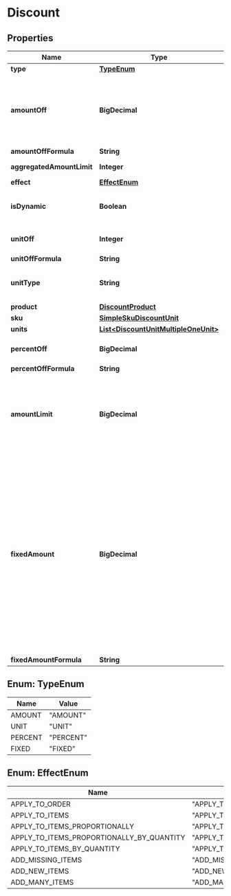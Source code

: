 

# Discount


## Properties

| Name | Type | Description |
|------------ | ------------- | ------------- |
|**type** | [**TypeEnum**](#TypeEnum) |  |
|**amountOff** | **BigDecimal** | Amount taken off the subtotal of a price. Value is multiplied by 100 to precisely represent 2 decimal places. For example, a $10 discount is written as 1000. |
|**amountOffFormula** | **String** |  |
|**aggregatedAmountLimit** | **Integer** | Maximum discount amount per order. |
|**effect** | [**EffectEnum**](#EffectEnum) |  |
|**isDynamic** | **Boolean** | Flag indicating whether the discount was calculated using a formula. |
|**unitOff** | **Integer** | Number of units to be granted a full value discount. |
|**unitOffFormula** | **String** |  |
|**unitType** | **String** | The product deemed as free, chosen from product inventory (e.g. time, items). |
|**product** | [**DiscountProduct**](DiscountProduct.md) |  |
|**sku** | [**SimpleSkuDiscountUnit**](SimpleSkuDiscountUnit.md) |  |
|**units** | [**List&lt;DiscountUnitMultipleOneUnit&gt;**](DiscountUnitMultipleOneUnit.md) |  |
|**percentOff** | **BigDecimal** | The percent discount that the customer will receive. |
|**percentOffFormula** | **String** |  |
|**amountLimit** | **BigDecimal** | Upper limit allowed to be applied as a discount. Value is multiplied by 100 to precisely represent 2 decimal places. For example, a $6 maximum discount is written as 600. |
|**fixedAmount** | **BigDecimal** | Sets a fixed value for an order total or the item price. The value is multiplied by 100 to precisely represent 2 decimal places. For example, a $10 discount is written as 1000. If the fixed amount is calculated by the formula, i.e. the &#x60;fixed_amount_formula&#x60; parameter is present in the fixed amount definition, this value becomes the **fallback value**. As a result, if the formula cannot be calculated due to missing metadata, for example, this value will be used as the fixed value. |
|**fixedAmountFormula** | **String** |  |



## Enum: TypeEnum

| Name | Value |
|---- | -----|
| AMOUNT | &quot;AMOUNT&quot; |
| UNIT | &quot;UNIT&quot; |
| PERCENT | &quot;PERCENT&quot; |
| FIXED | &quot;FIXED&quot; |



## Enum: EffectEnum

| Name | Value |
|---- | -----|
| APPLY_TO_ORDER | &quot;APPLY_TO_ORDER&quot; |
| APPLY_TO_ITEMS | &quot;APPLY_TO_ITEMS&quot; |
| APPLY_TO_ITEMS_PROPORTIONALLY | &quot;APPLY_TO_ITEMS_PROPORTIONALLY&quot; |
| APPLY_TO_ITEMS_PROPORTIONALLY_BY_QUANTITY | &quot;APPLY_TO_ITEMS_PROPORTIONALLY_BY_QUANTITY&quot; |
| APPLY_TO_ITEMS_BY_QUANTITY | &quot;APPLY_TO_ITEMS_BY_QUANTITY&quot; |
| ADD_MISSING_ITEMS | &quot;ADD_MISSING_ITEMS&quot; |
| ADD_NEW_ITEMS | &quot;ADD_NEW_ITEMS&quot; |
| ADD_MANY_ITEMS | &quot;ADD_MANY_ITEMS&quot; |



